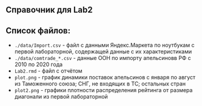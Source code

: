 ## Справочник для Lab2



## Список файлов:
* ```./data/Import.csv``` - файл с данными Яндекс.Маркета по ноутбукам с первой лабораторной, содержащей данные с их характеристиками
* ```./data/comtrade_*.csv``` - данные ООН по импорту апельсиновв РФ с 2010 по 2020 года
* ```Lab2.rmd``` - файл с отчётом 
* ```plot.png``` - график динамики поставок апельсинов с января по август из Таможенного союза; СНГ, не входящих в ТС; остальных стран
* ```plot2.png``` - графики плотности распределения рейтинга от размера диагонали из первой лабораторной
